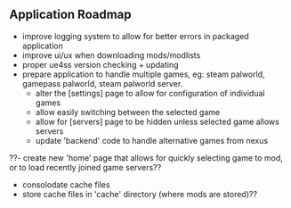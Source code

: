
## Application Roadmap

- improve logging system to allow for better errors in packaged application
- improve ui/ux when downloading mods/modlists
- proper ue4ss version checking + updating
- prepare application to handle multiple games, eg: steam palworld, gamepass palworld, steam palworld server. 
  - alter the [settings] page to allow for configuration of individual games
  - allow easily switching between the selected game
  - allow for [servers] page to be hidden unless selected game allows servers
  - update 'backend' code to handle alternative games from nexus

??- create new 'home' page that allows for quickly selecting game to mod, or to load recently joined game servers??

- consolodate cache files
- store cache files in 'cache' directory (where mods are stored)??
